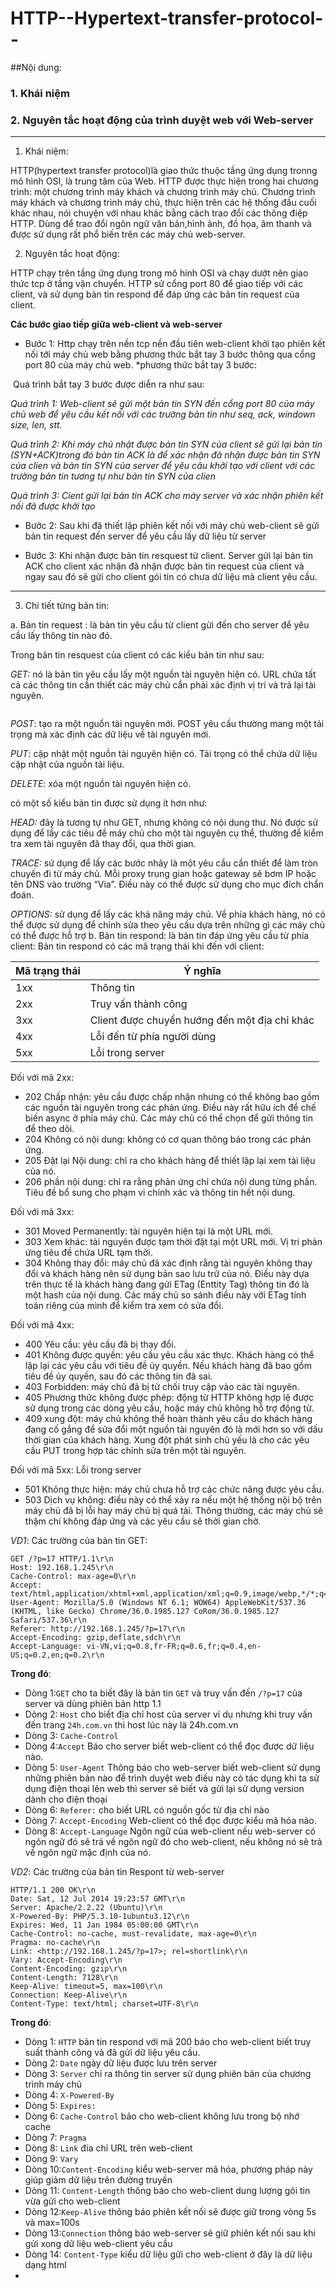HTTP--Hypertext-transfer-protocol--
======
##Nội dung:
### 1. Khái niệm
### 2. Nguyên tắc hoạt động của trình duyệt web với Web-server

---
1. Khái niệm:

HTTP(hypertext transfer protocol)là giao thức thuộc tầng ứng dụng tronng mô hình OSI, là trung tâm của Web. HTTP được thực hiện trong hai chương trình: một chương trình máy khách và chương trình máy chủ. Chương trình máy khách và chương trình máy chủ, thực hiện trên các hệ thống đầu cuối khác nhau, nói chuyện với nhau khác bằng cách trao đổi các thông điệp HTTP. Dùng để trao đổi ngôn ngữ văn bản,hình ảnh, đồ họa, âm thanh và được sử dụng rất phổ biến trên các máy chủ web-server.

2. Nguyên tắc hoạt động:

HTTP chạy trên tầng ứng dụng trong mô hinh OSI và chạy dướt nên giao thức tcp ở tầng vận chuyển. HTTP sử cổng port 80 để giao tiếp với các client, và sử dụng bản tin respond để đáp ứng các bản tin request của client.

**Các bước giao tiếp giữa web-client và web-server**

* Bước 1: Http chạy trên nền tcp nền đầu tiên web-client khởi tạo phiên kết nối tới máy chủ web bằng phương thức bắt tay 3 bước thông qua cổng port 80 của máy chủ web.
          *phương thức bắt tay 3 bước:

<img class="image__pic js-image-pic" src="http://i.imgur.com/xXfDBmn.png" alt="" id="screenshot-image">
Quá trình bắt tay 3 bước được diễn ra như sau:

*Quá trình 1: Web-client sẽ gửi một bản tin SYN đến cổng port 80 của máy chủ web để yêu cầu kết nối với các trường bản tin như seq, ack, windown size, len, stt.*

*Quá trình 2: Khi máy chủ nhật được bản tin SYN của client sẽ gửi lại bản tin (SYN+ACK)trong đó bản tin ACK là để xác nhận đã nhận được bản tin SYN của clien và bản tin SYN của server để yêu câu khởi tạo với client với các trường bản tin tương tự như bản tin SYN của clien*

*Quá trình 3: Cient gửi lại bản tin ACK cho máy server và xác nhận phiên kết nối đã được khởi tạo*

* Bước 2: Sau khi đã thiết lập phiên kết nối với máy chủ web-client sẽ gửi bản tin request đến server để yêu cầu lấy dữ liệu từ server

* Bước 3: Khi nhận được bản tin resquest từ client. Server gửi lại bản tin ACK cho client xác nhận đã nhận được bản tin request của client và ngay sau đó sẽ gửi cho client gói tin có chưa dữ liệu mà client yêu cầu.

---

3. Chi tiết từng bản tin:

a. Bản tin request : là bản tin yêu cầu từ client gửi đến cho server để yêu cầu lấy thông tin nào đó.

Trong bản tin resquest của client có các kiểu bản tin như sau:

*GET:* nó là bản tin yêu cầu lấy một nguồn tài nguyên hiện có. URL chứa tất cả các thông tin cần thiết các máy chủ cần phải xác định vị trí và trả lại tài nguyên.

<img class="image__pic js-image-pic" src="http://i.imgur.com/Fgz9QEO.png" alt="" id="screenshot-image">

*POST*: tạo ra một nguồn tài nguyên mới. POST yêu cầu thường mang một tải trọng mà xác định các dữ liệu về tài nguyên mới.
<img class="image__pic js-image-pic" src="http://i.imgur.com/3X5sxhq.png" alt="" id="screenshot-image">

*PUT*: cập nhật một nguồn tài nguyên hiện có. Tải trọng có thể chứa dữ liệu cập nhật của nguồn tài liệu.

*DELETE*: xóa một nguồn tài nguyên hiện có.

 có một số kiểu bản tin được sử dụng ít hơn như:
 
*HEAD:* đây là tương tự như GET, nhưng không có nội dung thư. Nó được sử dụng để lấy các tiêu đề máy chủ cho một tài nguyên cụ thể, thường để kiểm tra xem tài nguyên đã thay đổi, qua thời gian.

*TRACE:* sử dụng để lấy các bước nhảy là một yêu cầu cần thiết để làm tròn chuyến đi từ máy chủ. Mỗi proxy trung gian hoặc gateway sẽ bơm IP hoặc tên DNS vào trường “Via”. Điều này có thể được sử dụng cho mục đích chẩn đoán.

*OPTIONS:* sử dụng để lấy các khả năng máy chủ. Về phía khách hàng, nó có thể được sử dụng để chỉnh sửa theo yêu cầu dựa trên những gì các máy chủ có thể được hỗ trợ
b. Bản tin respond: là bản tin đáp ứng yêu cầu từ phía client:
Bản tin respond có các mã trạng thái khi đến với client:

| Mã trạng thái | Ý nghĩa |
|---------------|---------|
|1xx | Thông tin |
|2xx | Truy vấn thành công |
|3xx | Client được chuyển hướng đến một địa chỉ khác |
|4xx | Lỗi đến từ phía người dùng |
|5xx | Lỗi trong server |

Đối với mã 2xx:
* 202 Chấp nhận: yêu cầu được chấp nhận nhưng có thể không bao gồm các nguồn tài nguyên trong các phản ứng. Điều này rất hữu ích để chế biến async ở phía máy chủ. Các máy chủ có thể chọn để gửi thông tin để theo dõi.
* 204 Không có nội dung: không có cơ quan thông báo trong các phản ứng.
* 205 Đặt lại Nội dung: chỉ ra cho khách hàng để thiết lập lại xem tài liệu của nó.
* 206 phần nội dung: chỉ ra rằng phản ứng chỉ chứa nội dung từng phần. Tiêu đề bổ sung cho phạm vi chính xác và thông tin hết nội dung.

Đối với mã 3xx:
* 301 Moved Permanently: tài nguyên hiện tại là một URL mới.
* 303 Xem khác: tài nguyên được tạm thời đặt tại một URL mới. Vị trí phản ứng tiêu đề chứa URL tạm thời.
* 304 Không thay đổi: máy chủ đã xác định rằng tài nguyên không thay đổi và khách hàng nên sử dụng bản sao lưu trữ của nó. Điều này dựa trên thực tế là khách hàng đang gửi ETag (Enttity Tag) thông tin đó là một hash của nội dung. Các máy chủ so sánh điều này với ETag tính toán riêng của mình để kiểm tra xem có sửa đổi.

Đối với mã 4xx:
* 400 Yêu cầu: yêu cầu đã bị thay đổi.
* 401 Không được quyền: yêu cầu yêu cầu xác thực. Khách hàng có thể lặp lại các yêu cầu với tiêu đề ủy quyền. Nếu khách hàng đã bao gồm tiêu đề ủy quyền, sau đó các thông tin đã sai.
* 403 Forbidden: máy chủ đã bị từ chối truy cập vào các tài nguyên.
* 405 Phương thức không được phép: động từ HTTP không hợp lệ được sử dụng trong các dòng yêu cầu, hoặc máy chủ không hỗ trợ động từ.
* 409 xung đột: máy chủ không thể hoàn thành yêu cầu do khách hàng đang cố gắng để sửa đổi một nguồn tài nguyên đó là mới hơn so với dấu thời gian của khách hàng. Xung đột phát sinh chủ yếu là cho các yêu cầu PUT trong hợp tác chỉnh sửa trên một tài nguyên.

Đối với mã 5xx: Lỗi trong server
* 501 Không thực hiện: máy chủ chưa hỗ trợ các chức năng được yêu cầu.
* 503 Dịch vụ không: điều này có thể xảy ra nếu một hệ thống nội bộ trên máy chủ đã bị lỗi hay máy chủ bị quá tải. Thông thường, các máy chủ sẽ thậm chí không đáp ứng và các yêu cầu sẽ thời gian chờ.

*VD1*: Các trường của bản tin GET:
```
GET /?p=17 HTTP/1.1\r\n
Host: 192.168.1.245\r\n
Cache-Control: max-age=0\r\n
Accept: text/html,application/xhtml+xml,application/xml;q=0.9,image/webp,*/*;q=0.8\r\n
User-Agent: Mozilla/5.0 (Windows NT 6.1; WOW64) AppleWebKit/537.36 (KHTML, like Gecko) Chrome/36.0.1985.127 CoRom/36.0.1985.127 Safari/537.36\r\n
Referer: http://192.168.1.245/?p=17\r\n
Accept-Encoding: gzip,deflate,sdch\r\n
Accept-Language: vi-VN,vi;q=0.8,fr-FR;q=0.6,fr;q=0.4,en-US;q=0.2,en;q=0.2\r\n
```
**Trong đó**:
* Dòng 1:`GET` cho ta biết đây là bản tin `GET` và truy vấn đến `/?p=17` của server và dùng phiên bản http 1.1
* Dòng 2: `Host` cho biết địa chỉ host của server ví dụ nhưng khi truy vấn đến trang `24h.com.vn` thì host lúc này là 24h.com.vn
* Dòng 3: `Cache-Control`
* Dòng 4:`Accept` Báo cho server biết web-client có thể đọc được dữ liệu nào.
* Dòng 5: `User-Agent` Thông báo cho web-server biết web-client sử dụng những phiên bản nào để trình duyệt web điều này có tác dụng khi ta sử dụng điện thoại lên web thì server sẽ biết và gửi lại sử dụng version dành cho điện thoại
* Dòng 6: `Referer:` cho biết URL có nguồn gốc từ địa chỉ nào
* Dòng 7: `Accept-Encoding` Web-client có thể đọc được kiểu mã hóa nào.
* Dòng 8: `Accept-Language` Ngôn ngữ của web-client nếu web-server có ngôn ngữ đó sẽ trả về ngôn ngữ đó cho web-client, nếu không nó sẽ trả về ngôn ngữ mặc định của nó.

*VD2*: Các trường của bản tin Respont từ web-server
```
HTTP/1.1 200 OK\r\n
Date: Sat, 12 Jul 2014 19:23:57 GMT\r\n
Server: Apache/2.2.22 (Ubuntu)\r\n
X-Powered-By: PHP/5.3.10-1ubuntu3.12\r\n
Expires: Wed, 11 Jan 1984 05:00:00 GMT\r\n
Cache-Control: no-cache, must-revalidate, max-age=0\r\n
Pragma: no-cache\r\n
Link: <http://192.168.1.245/?p=17>; rel=shortlink\r\n
Vary: Accept-Encoding\r\n
Content-Encoding: gzip\r\n
Content-Length: 7128\r\n
Keep-Alive: timeout=5, max=100\r\n
Connection: Keep-Alive\r\n
Content-Type: text/html; charset=UTF-8\r\n
```
**Trong đó**:
* Dòng 1: `HTTP` bản tin respond với mã 200 báo cho web-client biết truy suất thành công và đã gửi dữ liệu yêu cầu.
* Dòng 2: `Date` ngày dữ liệu được lưu trên server
* Dòng 3: `Server` chỉ ra thông tin server sử dụng phiên bản của chương trình máy chủ
* Dòng 4: `X-Powered-By` 
* Dòng 5: `Expires:`
* Dòng 6: `Cache-Control` bảo cho web-client không lưu trong bộ nhớ cache
* Dòng 7: `Pragma`
* Dòng 8: `Link` đia chỉ URL trên web-client
* Dòng 9: `Vary`
* Dòng 10:`Content-Encoding` kiểu web-server mã hóa, phương pháp này giúp giảm dữ liệu trên đường truyền
* Dòng 11: `Content-Length` thông báo cho web-client dung lượng gói tin vừa gửi cho web-client
* Dòng 12:`Keep-Alive` thông báo phiên kết nối sẽ được giữ trong vòng 5s và max=100s
* Dòng 13:`Connection` thông báo web-server sẽ giữ phiên kết nối sau khi gửi xong dữ liệu web-client yêu cầu
* Dòng 14: `Content-Type` kiểu dữ liệu gửi cho web-client ở đây là dữ liệu dạng html
* 


